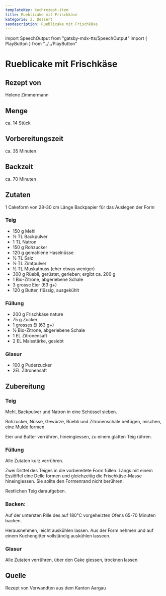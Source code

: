 ```yaml
---
templateKey: kochrezept-item
title: Rueblicake mit Frischkäse
kategorie: 3. Dessert
seodescription: Rueblicake mit Frischkäse
---
```

import SpeechOutput from "gatsby-mdx-tts/SpeechOutput"
import { PlayButton } from "../../PlayButton"

<SpeechOutput id="kochrezept-rueblicake-mit-frischkaese" customPlayButton={PlayButton}>

# Rueblicake mit Frischkäse

## Rezept von
Helene Zimmermann

## Menge

ca. 14 Stück

## Vorbereitungszeit
ca. 35 Minuten

## Backzeit
ca. 70 Minuten

## Zutaten
1 Cakeform von 28-30 cm Länge 
Backpapier für das Auslegen der Form 

### Teig 
- 150 g Mehl
- ½ TL Backpulver
- 1 TL Natron
- 150 g Rohzucker
- 120 g gemahlene Haselnüsse
- ½ TL Salz
- ½ TL Zimtpulver 
- ½ TL Muskatnuss (eher etwas weniger)
- 300 g Rüebli, gerüstet, gerieben; ergibt ca. 200 g 
- 1 Bio-Zitrone, abgeriebene Schale 
- 3 grosse Eier (63 g+) 
- 120 g Butter, flüssig, ausgekühlt 

### Füllung 
- 200 g Frischkäse nature 
- 75 g Zucker 
- 1 grosses Ei (63 g+) 
- ½ Bio-Zitrone, abgeriebene Schale
- 1 EL Zitronensaft 
- 2 EL Maisstärke, gesiebt 

### Glasur  
- 100 g Puderzucker 
- 2EL Zitronensaft


## Zubereitung
### Teig 
Mehl, Backpulver und Natron in eine Schüssel sieben. 

Rohzucker, Nüsse, Gewürze, Rüebli und Zitronenschale beifügen, mischen, eine Mulde formen. 

Eier und Butter verrühren, hineingiessen, zu einem glatten Teig rühren. 

### Füllung
Alle Zutaten kurz verrühren. 

Zwei Drittel des Teiges in die vorbereitete Form füllen. Längs mit einem Esslöffel eine Delle formen und gleichzeitig die Frischkäse-Masse hineingiessen. Sie sollte den Formenrand nicht berühren. 

Restlichen Teig daraufgeben. 

### Backen: 
Auf der untersten Rille des auf 180°C vorgeheizten Ofens 65-70 Minuten backen. 

Herausnehmen, leicht auskühlen lassen. Aus der Form nehmen und auf einem Kuchengitter vollständig auskühlen lasseen. 

### Glasur 
Alle Zutaten verrühren, über den Cake giessen, trocknen lassen. 

## Quelle
Rezept von Verwandten aus dem Kanton Aargau 

</SpeechOutput>